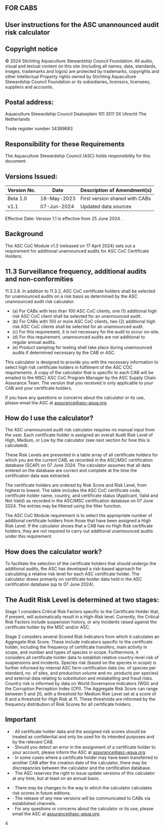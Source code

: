 ## FOR CABS

## User instructions for the ASC unannounced audit risk calculator

## Copyright notice

© 2024 Stichting Aquaculture Stewardship Council Foundation. All audio, visual and textual content on this site (including all names, data, standards, images, trademarks and logos) are protected by trademarks, copyrights and other Intellectual Property rights owned by Stichting Aquaculture Stewardship Council Foundation or its subsidiaries, licensors, licensees, suppliers and accounts.

## Postal address:

Aquaculture Stewardship Council Daalseplein 101 3511 SX Utrecht The Netherlands

Trade register number 34389683

## Responsibility for these Requirements

The Aquaculture Stewardship Council (ASC) holds responsibility for this document.

## Versions Issued:

| Version No.   | Date        | Description of Amendment(s)    |
|---------------|-------------|--------------------------------|
| Beta 1.0      | 18-May-2023 | First version shared with CABs |
| v1.1          | 07-Jun-2024 | Updated data sources           |

Effective Date: Version 1.1 is effective from 25 June 2024 .

## Background

The ASC CoC Module v1.3 (released on 17 April 2024) sets out a requirement for additional unannounced audits for ASC CoC Certificate Holders:

## 11.3 Surveillance frequency, additional audits and non-conformities

11.3.2.6. In addition to 11.3.2, ASC CoC certificate holders shall be selected for unannounced audits on a risk basis as determined by the ASC unannounced audit risk calculator.

- (a) For CABs with less than 100 ASC CoC clients, one (1) additional high risk ASC CoC client shall be selected for an unannounced audit.
- (b) For CABs with 100 or more ASC CoC clients, two (2) additional high risk ASC CoC clients shall be selected for an unannounced audit.
- (c)  For this requirement, it is not necessary for the audit to occur on-site.
- (d)  For this requirement, unannounced audits are not additional to regular annual audits.
- (e) Product sampling for testing shall take place during unannounced audits if determined necessary by the CAB or ASC.

This calculator is designed to provide you with the necessary information to select high risk certificate holders in fulfilment of the ASC COC requirements. A copy of the calculator that is specific to each CAB will be emailed to the MSC/ ASC CoC Program Manager by the ASC Supply Chain Assurance Team. The version that you received is only applicable to your CAB and your certificate holders.

If you have any questions or concerns about the calculator or its use, please email the ASC at assurance@asc-aqua.org.

## How do I use the calculator?

The ASC unannounced audit risk calculator requires no manual input from the user. Each certificate holder is assigned an overall Audit Risk Level of High, Medium, or Low by the calculator (see next section for how this is calculated).

These Risk Levels are presented in a table array of all certificate holders for which you are the current CAB, as recorded in the ASC/MSC certification database (SCAP) on 07 June 2024. The calculator assumes that all data entered on the database are correct and complete at the time the certification data was extracted.

The certificate holders are ordered by Risk Score and Risk Level, from highest to lowest. The table includes the ASC CoC certificate code, certificate holder name, country, and certificate status (Applicant, Valid and Not Valid) as recorded in the ASC/MSC certification database on 07 June 2024. The entries may be filtered using the filter function.

The ASC CoC Module requirement is to select the appropriate number of additional certificate holders from those that have been assigned a High Risk Level. If the calculator shows that a CAB has no High Risk certificate holders, they are not required to carry out additional unannounced audits under this requirement.

## How does the calculator work?

To facilitate the selection of the certificate holders that should undergo the additional audits, the ASC has developed a risk-based approach for calculating a relative risk level for each ASC certificate holder. The calculator draws primarily on certificate holder data held in the ASC certification database (up to 07 June 2024).

## The Audit Risk Level is determined at two stages:

Stage 1 considers Critical Risk Factors specific to the Certificate Holder that, if present, will automatically result in a High-Risk level. Currently, the Critical Risk Factors include suspension history, or any incidents raised against the certificate holder by the MSC and/or ASC.

Stage 2 considers several Scored Risk Indicators from which it calculates an Aggregate Risk Score. These include indicators specific to the certificate holder, including the frequency of certificate transfers, main activity in scope, and number and types of species in scope. Furthermore, it considers all certificate holder data to establish relative country-level risk of suspensions and incidents. Species risk (based on the species in scope) is further informed by internal ASC farm certification data (no. of species per standard, no. of sites, and production volume and no. products per species) and external data relating to substitution and mislabelling and fraud risks. Country risk is informed by data on World Governance Indicators (WGI) and the Corruption Perception Index (CPI). The Aggregate Risk Score can range between 5 and 20, with a threshold for Medium Risk Level set at a score of 8 and a threshold for High Risk at 11. These thresholds are informed by the frequency distribution of Risk Scores for all certificate holders.

## Important

- · All certificate holder data and the assigned risk scores should be treated as confidential and only be used for its intended purposes and by the relevant CAB.
- · Should you detect an error in the assignment of a certificate holder to your account, please inform the ASC at assurance@asc-aqua.org.
- · In some cases where a certificate holder may have been transferred to another CAB after the creation date of the calculator, there may be discrepancies between the calculator and the certification database.
- · The ASC reserves the right to issue update versions of this calculator at any time, but at least on an annual basis.

<!-- image -->

- · There may be changes to the way in which the calculator calculates risk scores in future editions.
- · The release of any new versions will be communicated to CABs via established channels.
- · For any questions or concerns about the calculator or its use, please email the ASC at assurance@asc-aqua.org.

<!-- image -->

4